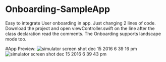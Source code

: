 # Onboarding-SampleApp
Easy to integrate User onboarding in app. Just changing 2 lines of code.
Download the project and open viewController.swift on the line after the class declaration read the comments. 
The Onboarding supports landscape mode too. 

#App Preview:
![simulator screen shot dec 15 2016 6 39 16 pm](https://cloud.githubusercontent.com/assets/7130598/21230607/93c3f6c4-c2f6-11e6-8181-310c64dc6cde.png)
![simulator screen shot dec 15 2016 6 39 43 pm](https://cloud.githubusercontent.com/assets/7130598/21230608/93eaae5e-c2f6-11e6-95ac-59699b2ce960.png)

